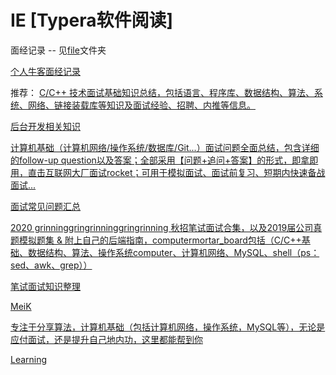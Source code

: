 # IE [Typera软件阅读]
面经记录 -- 见[file](https://github.com/834810071/IE/tree/master/file)文件夹

[个人牛客面经记录](https://www.nowcoder.com/profile/8447408/myDiscussPost)

推荐： [C/C++ 技术面试基础知识总结，包括语言、程序库、数据结构、算法、系统、网络、链接装载库等知识及面试经验、招聘、内推等信息。](https://github.com/huihut/interview)

[后台开发相关知识](https://github.com/twomonkeyclub/BackEnd)

[计算机基础（计算机网络/操作系统/数据库/Git...）面试问题全面总结，包含详细的follow-up question以及答案；全部采用【问题+追问+答案】的形式，即拿即用，直击互联网大厂面试rocket；可用于模拟面试、面试前复习、短期内快速备战面试...](https://github.com/wolverinn/Waking-Up)

[面试常见问题汇总](https://github.com/Making-It/CS_Review)

[2020 grinninggringrinninggringrinning 秋招笔试面试合集，以及2019届公司真题模拟题集 & 附上自己的后端指南，computermortar_board包括（C/C++基础、数据结构、算法、操作系统computer、计算机网络、MySQL、shell（ps：sed、awk、grep））](https://github.com/Apriluestc/2020)

[笔试面试知识整理](https://github.com/HIT-Alibaba/interview)

[MeiK](https://meik2333.com/posts)

[专注于分享算法，计算机基础（包括计算机网络，操作系统，MySQL等），无论是应付面试，还是提升自己地内功，这里都能帮到你](https://github.com/iamshuaidi/algo-basic)

[Learning](https://github.com/loversgzl/Learning)
